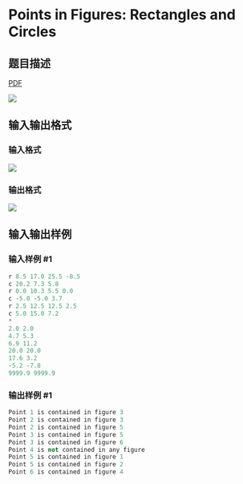 # Points in Figures: Rectangles and Circles

## 题目描述

[problemUrl]: https://uva.onlinejudge.org/index.php?option=com_onlinejudge&Itemid=8&category=6&page=show_problem&problem=418

[PDF](https://uva.onlinejudge.org/external/4/p477.pdf)

![](https://cdn.luogu.com.cn/upload/vjudge_pic/UVA477/1879ce9e50a7db9f0a0ee78e2febc1a9b8281a12.png)

## 输入输出格式

### 输入格式

![](https://cdn.luogu.com.cn/upload/vjudge_pic/UVA477/1e11c76b0caee225e6d69a04964a99e92c8c8188.png)

### 输出格式

![](https://cdn.luogu.com.cn/upload/vjudge_pic/UVA477/f7bd90e2e30d0353a337e74d8d87af1d74a2eef7.png)

## 输入输出样例

### 输入样例 #1

```cpp
r 8.5 17.0 25.5 -8.5
c 20.2 7.3 5.8
r 0.0 10.3 5.5 0.0
c -5.0 -5.0 3.7
r 2.5 12.5 12.5 2.5
c 5.0 15.0 7.2
*
2.0 2.0
4.7 5.3
6.9 11.2
20.0 20.0
17.6 3.2
-5.2 -7.8
9999.9 9999.9
```


### 输出样例 #1

```cpp
Point 1 is contained in figure 3
Point 2 is contained in figure 3
Point 2 is contained in figure 5
Point 3 is contained in figure 5
Point 3 is contained in figure 6
Point 4 is not contained in any figure
Point 5 is contained in figure 1
Point 5 is contained in figure 2
Point 6 is contained in figure 4
```


